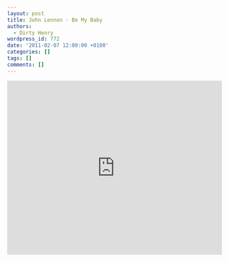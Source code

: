 ```yaml
---
layout: post
title: John Lennon - Be My Baby
authors:
  - Dirty Henry
wordpress_id: 772
date: '2011-02-07 12:00:00 +0100'
categories: []
tags: []
comments: []
---
```

<iframe title="YouTube video player" width="500" height="405" src="http://www.youtube.com/embed/V-6qGqFtHeY?rel=0" frameborder="0" allowfullscreen></iframe>
